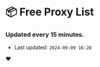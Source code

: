 # :package: Free Proxy List
### Updated every 15 minutes.

- Last updated: `2024-09-09 16:28`

:heart:
